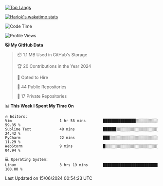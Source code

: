 [![Top Langs](https://github-readme-stats.vercel.app/api/top-langs/?username=remisiki&theme=dracula&layout=compact&hide=Jupyter%20Notebook,CSS,HTML&langs_count=10&exclude_repo=GMM-Demux-GUI)](https://github.com/anuraghazra/github-readme-stats)

[![Harlok's wakatime stats](https://github-readme-stats.vercel.app/api/wakatime?username=@remisiki&theme=dracula&layout=compact&langs_count=10&hide=other,html,css,text,json,markdown,jupyter)](https://github.com/anuraghazra/github-readme-stats)

<!--START_SECTION:waka-->
![Code Time](http://img.shields.io/badge/Code%20Time-833%20hrs%2023%20mins-blue)

![Profile Views](http://img.shields.io/badge/Profile%20Views-1-blue)

**🐱 My GitHub Data** 

> 📦 1.1 MB Used in GitHub's Storage 
 > 
> 🏆 20 Contributions in the Year 2024
 > 
> 💼 Opted to Hire
 > 
> 📜 44 Public Repositories 
 > 
> 🔑 17 Private Repositories 
 > 
📊 **This Week I Spent My Time On** 

```text
🔥 Editors: 
Vim                      1 hr 58 mins        ███████████████░░░░░░░░░░   59.35 % 
Sublime Text             48 mins             ██████░░░░░░░░░░░░░░░░░░░   24.42 % 
PyCharm                  22 mins             ███░░░░░░░░░░░░░░░░░░░░░░   11.29 % 
WebStorm                 9 mins              █░░░░░░░░░░░░░░░░░░░░░░░░   04.94 % 

💻 Operating System: 
Linux                    3 hrs 19 mins       █████████████████████████   100.00 % 
```


 Last Updated on 15/06/2024 00:54:23 UTC
<!--END_SECTION:waka-->
